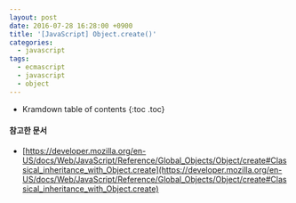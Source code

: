 ```yaml
---
layout: post
date: 2016-07-28 16:28:00 +0900
title: '[JavaScript] Object.create()'
categories:
  - javascript
tags:
  - ecmascript
  - javascript
  - object
---
```


* Kramdown table of contents
{:toc .toc}

#### 참고한 문서

- [https://developer.mozilla.org/en-US/docs/Web/JavaScript/Reference/Global_Objects/Object/create#Classical_inheritance_with_Object.create](https://developer.mozilla.org/en-US/docs/Web/JavaScript/Reference/Global_Objects/Object/create#Classical_inheritance_with_Object.create)

